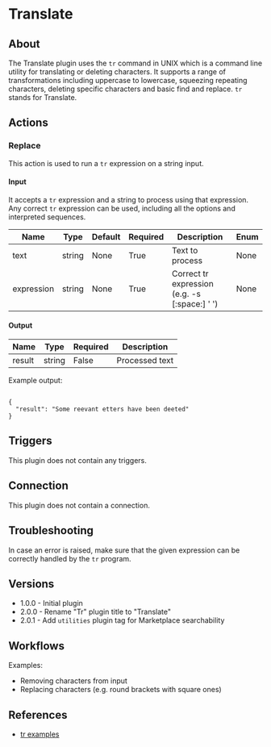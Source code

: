 
# Translate

## About

The Translate plugin uses the `tr` command in UNIX which is a command line utility for translating or deleting characters. It supports a range of transformations including uppercase to lowercase, squeezing repeating characters, deleting specific characters and basic find and replace. `tr` stands for Translate.

## Actions

### Replace

This action is used to run a `tr` expression on a string input.

#### Input

It accepts a `tr` expression and a string to process using that expression. Any correct `tr` expression can be used, including all the options and interpreted sequences.

|Name|Type|Default|Required|Description|Enum|
|----|----|-------|--------|-----------|----|
|text|string|None|True|Text to process|None|
|expression|string|None|True|Correct tr expression (e.g. -s [\:space\:] ' ')|None|

#### Output

|Name|Type|Required|Description|
|----|----|--------|-----------|
|result|string|False|Processed text|

Example output:

```

{
  "result": "Some reevant etters have been deeted"
}

```

## Triggers

This plugin does not contain any triggers.

## Connection

This plugin does not contain a connection.

## Troubleshooting

In case an error is raised, make sure that the given expression can be correctly handled by the `tr` program.

## Versions

* 1.0.0 - Initial plugin
* 2.0.0 - Rename "Tr" plugin title to "Translate"
* 2.0.1 - Add `utilities` plugin tag for Marketplace searchability

## Workflows

Examples:

* Removing characters from input
* Replacing characters (e.g. round brackets with square ones)

## References

* [tr examples](https://www.geeksforgeeks.org/tr-command-unixlinux-examples/)
